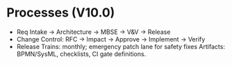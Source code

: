 # Processes (V10.0)

- Req Intake → Architecture → MBSE → V&V → Release
- Change Control: RFC → Impact → Approve → Implement → Verify
- Release Trains: monthly; emergency patch lane for safety fixes
Artifacts: BPMN/SysML, checklists, CI gate definitions.